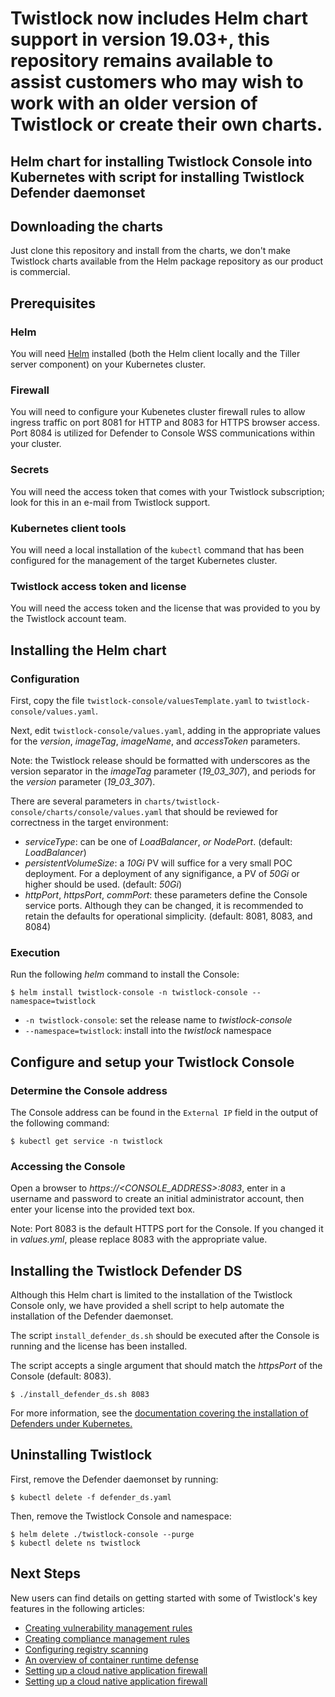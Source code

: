 # Twistlock now includes Helm chart support in version 19.03+, this repository remains available to assist customers who may wish to work with an older version of Twistlock or create their own charts.

## Helm chart for installing Twistlock Console into Kubernetes with script for installing Twistlock Defender daemonset

## Downloading the charts

Just clone this repository and install from the charts, we don't make Twistlock charts available from the Helm package repository as our product is commercial.

## Prerequisites

### Helm

You will need [Helm](https://helm.sh/) installed (both the Helm client locally and the Tiller server component) on your Kubernetes cluster.

### Firewall

You will need to configure your Kubenetes cluster firewall rules to allow ingress traffic on port 8081 for HTTP and 8083 for HTTPS browser access.  Port 8084 is utilized for Defender to Console WSS communications within your cluster.

### Secrets

You will need the access token that comes with your Twistlock subscription; look for this in an e-mail from Twistlock support.

### Kubernetes client tools

You will need a local installation of the `kubectl` command that has been configured for the management of the target Kubernetes cluster.

### Twistlock access token and license

You will need the access token and the license that was provided to you by the Twistlock account team.

## Installing the Helm chart

### Configuration

First, copy the file `twistlock-console/valuesTemplate.yaml` to `twistlock-console/values.yaml`.

Next, edit `twistlock-console/values.yaml`, adding in the appropriate values for the _version_, _imageTag_, _imageName_, and  _accessToken_ parameters.

Note: the Twistlock release should be formatted with underscores as the version separator in the _imageTag_ parameter (_19_03_307_), and periods for the _version_ parameter (_19_03_307_).

There are several parameters in `charts/twistlock-console/charts/console/values.yaml` that should be reviewed for correctness in the target environment:
 * _serviceType_: can be one of _LoadBalancer_, _or NodePort_. (default: _LoadBalancer_)
 * _persistentVolumeSize_: a _10Gi_ PV will suffice for a very small POC deployment. For a deployment of any signifigance, a PV of _50Gi_ or higher should be used. (default: _50Gi_)
 * _httpPort_, _httpsPort_, _commPort_: these parameters define the Console service ports. Although they can be changed, it is recommended to retain the defaults for operational simplicity. (default: 8081, 8083, and 8084)

### Execution

Run the following _helm_ command to install the Console:

    $ helm install twistlock-console -n twistlock-console --namespace=twistlock

 * `-n twistlock-console`: set the release name to _twistlock-console_
 * `--namespace=twistlock`: install into the _twistlock_ namespace

## Configure and setup your Twistlock Console

### Determine the Console address

The Console address can be found in the `External IP` field in the output of the following command:

    $ kubectl get service -n twistlock


### Accessing the Console

Open a browser to _https://<CONSOLE_ADDRESS>:8083_, enter in a username and password to create an initial administrator account, then enter your license into the provided text box.

Note: Port 8083 is the default HTTPS port for the Console. If you changed it in _values.yml_, please replace 8083 with the appropriate value.

## Installing the Twistlock Defender DS

Although this Helm chart is limited to the installation of the Twistlock Console only, we have provided a shell script to help automate the installation of the Defender daemonset.

The script `install_defender_ds.sh` should be executed after the Console is running and the license has been installed.

The script accepts a single argument that should match the _httpsPort_ of the Console (default: 8083).

    $ ./install_defender_ds.sh 8083

For more information, see the [documentation covering the installation of Defenders under Kubernetes.](https://docs.twistlock.com/docs/latest/install/install_kubernetes.html#_install_defender)


## Uninstalling Twistlock

First, remove the Defender daemonset by running:

    $ kubectl delete -f defender_ds.yaml

Then, remove the Twistlock Console and namespace:

    $ helm delete ./twistlock-console --purge
    $ kubectl delete ns twistlock


## Next Steps

New users can find details on getting started with some of Twistlock's key features in the following articles:

 * [Creating vulnerability management rules](https://docs.twistlock.com/docs/latest/vulnerability_management/vuln_management_rules.html)
 * [Creating compliance management rules](https://docs.twistlock.com/docs/latest/compliance/manage_compliance.html)
 * [Configuring registry scanning](https://docs.twistlock.com/docs/latest/vulnerability_management/configure_registry_scans.html)
 * [An overview of container runtime defense](https://docs.twistlock.com/docs/latest/runtime_defense/runtime_defense.html)
 * [Setting up a cloud native application firewall](https://docs.twistlock.com/docs/latest/firewalls/cnaf.html)
 * [Setting up a cloud native application firewall](https://docs.twistlock.com/docs/latest/firewalls/cnnf.html)
